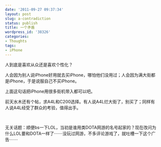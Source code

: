 ```yaml
---
date: '2011-09-27 09:37:34'
layout: post
slug: a-contradiction
status: publish
title: 一个矛盾
wordpress_id: '38326'
categories:
- Thoughts
tags:
- iPhone
---
```


人到底是喜欢从众还是喜欢个性化？




人会因为别人说iPhone好用就去买iPhone，哪怕他们没用过；人会因为满大街都是iPhone，于是说服自己不买iPhone。




上面这句话把iPhone用很多街机带入都可以吧。




前天水木还有个帖，求A4L和C200选择。有人说A4L烂大街了，别买了；同样有人说A4L经受了群众的考验，值得出手。




 




无关话题：顺便bs一下LOL，当初是谁用类DOTA网游的名号起家的？现在改问为什么LOL要和DOTA一样了⋯⋯没玩过网游，不多评论游戏了，就吐槽一下这个广告⋯⋯
